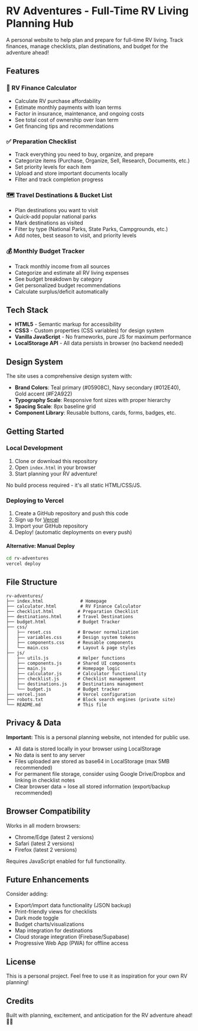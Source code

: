 # RV Adventures - Full-Time RV Living Planning Hub

A personal website to help plan and prepare for full-time RV living. Track finances, manage checklists, plan destinations, and budget for the adventure ahead!

## Features

### 🚐 RV Finance Calculator
- Calculate RV purchase affordability
- Estimate monthly payments with loan terms
- Factor in insurance, maintenance, and ongoing costs
- See total cost of ownership over loan term
- Get financing tips and recommendations

### ✅ Preparation Checklist
- Track everything you need to buy, organize, and prepare
- Categorize items (Purchase, Organize, Sell, Research, Documents, etc.)
- Set priority levels for each item
- Upload and store important documents locally
- Filter and track completion progress

### 🗺️ Travel Destinations & Bucket List
- Plan destinations you want to visit
- Quick-add popular national parks
- Mark destinations as visited
- Filter by type (National Parks, State Parks, Campgrounds, etc.)
- Add notes, best season to visit, and priority levels

### 💰 Monthly Budget Tracker
- Track monthly income from all sources
- Categorize and estimate all RV living expenses
- See budget breakdown by category
- Get personalized budget recommendations
- Calculate surplus/deficit automatically

## Tech Stack

- **HTML5** - Semantic markup for accessibility
- **CSS3** - Custom properties (CSS variables) for design system
- **Vanilla JavaScript** - No frameworks, pure JS for maximum performance
- **LocalStorage API** - All data persists in browser (no backend needed)

## Design System

The site uses a comprehensive design system with:
- **Brand Colors**: Teal primary (#05908C), Navy secondary (#012E40), Gold accent (#F2A922)
- **Typography Scale**: Responsive font sizes with proper hierarchy
- **Spacing Scale**: 8px baseline grid
- **Component Library**: Reusable buttons, cards, forms, badges, etc.

## Getting Started

### Local Development

1. Clone or download this repository
2. Open `index.html` in your browser
3. Start planning your RV adventure!

No build process required - it's all static HTML/CSS/JS.

### Deploying to Vercel

1. Create a GitHub repository and push this code
2. Sign up for [Vercel](https://vercel.com)
3. Import your GitHub repository
4. Deploy! (automatic deployments on every push)

#### Alternative: Manual Deploy
```bash
cd rv-adventures
vercel deploy
```

## File Structure

```
rv-adventures/
├── index.html              # Homepage
├── calculator.html         # RV Finance Calculator
├── checklist.html         # Preparation Checklist
├── destinations.html      # Travel Destinations
├── budget.html            # Budget Tracker
├── css/
│   ├── reset.css          # Browser normalization
│   ├── variables.css      # Design system tokens
│   ├── components.css     # Reusable components
│   └── main.css           # Layout & page styles
├── js/
│   ├── utils.js           # Helper functions
│   ├── components.js      # Shared UI components
│   ├── main.js            # Homepage logic
│   ├── calculator.js      # Calculator functionality
│   ├── checklist.js       # Checklist management
│   ├── destinations.js    # Destinations management
│   └── budget.js          # Budget tracker
├── vercel.json            # Vercel configuration
├── robots.txt             # Block search engines (private site)
└── README.md              # This file
```

## Privacy & Data

**Important:** This is a personal planning website, not intended for public use.

- All data is stored locally in your browser using LocalStorage
- No data is sent to any server
- Files uploaded are stored as base64 in LocalStorage (max 5MB recommended)
- For permanent file storage, consider using Google Drive/Dropbox and linking in checklist notes
- Clear browser data = lose all stored information (export/backup recommended)

## Browser Compatibility

Works in all modern browsers:
- Chrome/Edge (latest 2 versions)
- Safari (latest 2 versions)
- Firefox (latest 2 versions)

Requires JavaScript enabled for full functionality.

## Future Enhancements

Consider adding:
- Export/import data functionality (JSON backup)
- Print-friendly views for checklists
- Dark mode toggle
- Budget charts/visualizations
- Map integration for destinations
- Cloud storage integration (Firebase/Supabase)
- Progressive Web App (PWA) for offline access

## License

This is a personal project. Feel free to use it as inspiration for your own RV planning!

## Credits

Built with planning, excitement, and anticipation for the RV adventure ahead! 🚐✨
